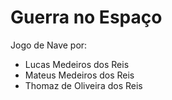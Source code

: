 # Guerra no Espaço


Jogo de Nave por:
- Lucas Medeiros dos Reis
- Mateus Medeiros dos Reis
- Thomaz de Oliveira dos Reis
